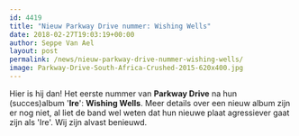 ```yaml
---
id: 4419
title: "Nieuw Parkway Drive nummer: Wishing Wells"
date: 2018-02-27T19:03:19+00:00
author: Seppe Van Ael
layout: post
permalink: /news/nieuw-parkway-drive-nummer-wishing-wells/
image: Parkway-Drive-South-Africa-Crushed-2015-620x400.jpg
---
```

Hier is hij dan! Het eerste nummer van **Parkway Drive** na hun (succes)album '**Ire**': **Wishing Wells**. Meer details over een nieuw album zijn er nog niet, al liet de band wel weten dat hun nieuwe plaat agressiever gaat zijn als 'Ire'. Wij zijn alvast benieuwd.

&nbsp;